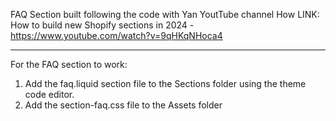 FAQ Section built following the code with Yan YoutTube channel 
How LINK: How to build new Shopify sections in 2024 - https://www.youtube.com/watch?v=9qHKqNHoca4

**********
For the FAQ section to work: 
1. Add the faq.liquid section file to the Sections folder using the theme code editor. 
2. Add the section-faq.css file to the Assets folder
